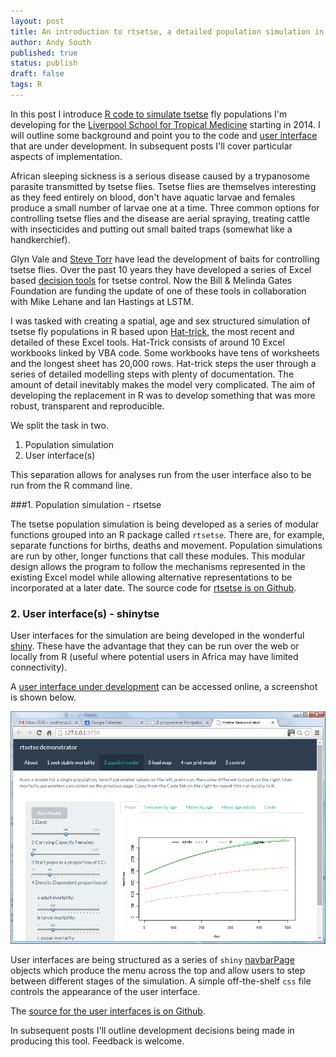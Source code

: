 ```yaml
---
layout: post
title: An introduction to rtsetse, a detailed population simulation in R
author: Andy South
published: true
status: publish
draft: false
tags: R 
---
```

 
In this post I introduce [R code to simulate tsetse](https://github.com/AndySouth/rtsetse) fly populations I'm developing for the [Liverpool School for Tropical Medicine](http://www.lstmed.ac.uk/) starting in 2014. I will outline some background and point you to the code and [user interface](https://andysouth.shinyapps.io/shinytse7/) that are under development. In subsequent posts I'll cover particular aspects of implementation.
 
 
African sleeping sickness is a serious disease caused by a trypanosome parasite transmitted by tsetse flies. Tsetse flies are themselves interesting as they feed entirely on blood, don't have aquatic larvae and females produce a small number of larvae one at a time. Three common options for controlling tsetse flies and the disease are aerial spraying, treating cattle with insecticides and putting out small baited traps (somewhat like a handkerchief).  
 
 
Glyn Vale and [Steve Torr](http://www.lstmed.ac.uk/research/departments/staff-profiles/steve-torr/) have lead the development of baits for controlling tsetse flies. Over the past 10 years they have developed a series of Excel based [decision tools](http://www.tsetse.org/tools/index.html) for tsetse control. Now the Bill & Melinda Gates Foundation are funding the update of one of these tools in collaboration with Mike Lehane and Ian Hastings at LSTM.
 
 
I was tasked with creating a spatial, age and sex structured simulation of tsetse fly populations in R based upon [Hat-trick](http://www.tsetse.org/trick/index.html), the most recent and detailed of these Excel tools. Hat-Trick consists of around 10 Excel workbooks linked by VBA code. Some workbooks have tens of worksheets and the longest sheet has 20,000 rows. Hat-trick steps the user through a series of detailed modelling steps with plenty of documentation. The amount of detail inevitably makes the model very complicated. The aim of developing the replacement in R was to develop something that was more robust, transparent and reproducible.
 
 
We split the task in two.
 
1. Population simulation
2. User interface(s)
 
 
This separation allows for analyses run from the user interface also to be run from the R command line. 
 
 
###1. Population simulation - rtsetse
 
The tsetse population simulation is being developed as a series of modular functions grouped into an R package called `rtsetse`. There are, for example, separate functions for births, deaths and movement. Population simulations are run by other, longer functions that call these modules. This modular design allows the program to follow the mechanisms represented in the existing Excel model while allowing alternative representations to be incorporated at a later date. The source code for [rtsetse is on Github](https://github.com/AndySouth/rtsetse).
 
 
 
### 2. User interface(s) - shinytse
 
User interfaces for the simulation are being developed in the wonderful [shiny](http://shiny.rstudio.com/). These have the advantage that they can be run over the web or locally from R (useful where potential users in Africa may have limited connectivity). 
 
A [user interface under development](https://andysouth.shinyapps.io/shinytse7/) can be accessed online, a screenshot is shown below.
 
 
![shinytse UI screenshot](/images/shinytseUIpopOutput.png)
 
 
User interfaces are being structured as a series of `shiny` [navbarPage](http://shiny.rstudio.com/reference/shiny/latest/navbarPage.html) objects which produce the menu across the top and allow users to step between different stages of the simulation. A simple off-the-shelf `css` file controls the appearance of the user interface.  
 
 
The [source for the user interfaces is on Github](https://github.com/AndySouth/shinytse).
 
 
In subsequent posts I'll outline development decisions being made in producing this tool. Feedback is welcome.
 
 
 
 
